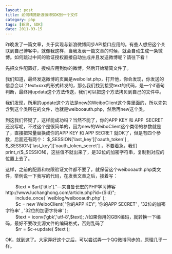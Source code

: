 ```yaml
---
layout: post
title: 如何精简新浪微博SDK到一个文件
category: php
tags: [新浪, SDK]
date: 2011-03-15
---
```

<p>昨晚发了一篇文章，关于实现与新浪微博同步API接口应用的。有些人想把这个关联到自己博客中，就像我这样，当我发表一篇文章的时候，就会自动生成一条微博。如何跳过中间的验证授权直接自动生成并且发送微博呢？请往下看！</p>
<p>先把文件配置好，授权应用到你的微博，然后开始精简文件了。</p>
<p>我们知道，最终发送微博的页面是weibolist.php，打开他，你会发现，你发送的信息会以？text=xxx的形式转发的，那么我们找到接受text的代码，是一个if语句判断，最终用updata这个方法传送，我们可以把这个方法拷贝到自己的文件中。</p>
<p>我们发现，所用的update这个方法是new的WeiboClient这个类里面的，所以先包含到这个类所在的文件，也就是weibooauth.php，然后再new这个类。</p>
<p>到这我们怀疑了，这样能成功吗？当然不能了，你的APP KEY 和 APP&nbsp; SECRET 还没写呢，不过这个是很简单的，因为new的WeiboClient这个类带的参数就是了，直接把常量替换成你的APP KEY 和 APP SECRET 就OK了，但是有四个参数，后面还有两个： $_SESSION['last_key']['oauth_token'] , $_SESSION['last_key']['oauth_token_secret'] ，不要着急，我们print_r($_SESSION)，这些值不就出来了，是32位的加密字符串，复制到对应的位置上去了。</p>
<p>这样，之前的配置和权限验证文件都不要了，就保留这个weibooauth.php类文件，举例说一下我写的代码，在发表文章之后，接着写：</p>
<p>&nbsp;&nbsp;&nbsp;&nbsp;&nbsp;&nbsp;&nbsp; $text = $art['title'].&quot;&mdash;来自鲁长宏的PHP学习博客http://www.luchanghong.com/article.php?id={$id}&quot;;<br />
&nbsp;&nbsp;&nbsp; &nbsp;&nbsp;&nbsp; include_once( 'weiblog/weibooauth.php' );<br />
&nbsp;&nbsp;&nbsp; &nbsp;&nbsp;&nbsp; $c = new WeiboClient( '你的APP KEY', '你的APP SECRET' , '32位的加密字符串' , '32位的加密字符串' );<br />
&nbsp;&nbsp;&nbsp; &nbsp;&nbsp;&nbsp; $text = iconv('gbk','utf-8',$text); //如果你用的GBK编码，就转换一下编码，最好不要改变源文件的编码格式，否则乱码了<br />
&nbsp;&nbsp;&nbsp; &nbsp;&nbsp;&nbsp; $rr = $c-&gt;update( $text );&nbsp;&nbsp;&nbsp;</p>
<p>OK，就到这了。大家弄好这个之后，可以尝试弄一个QQ微博同步的，原理几乎一样。</p>
<p>&nbsp;</p>
